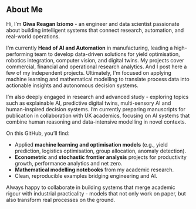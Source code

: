 ## About Me

Hi, I’m **Giwa Reagan Iziomo** - an engineer and data scientist passionate about building intelligent systems that connect research, automation, and real-world operations.  

I'm currently **Head of AI and Automation** in manufacturing, leading a high-performing team to develop data-driven solutions for yield optimisation, robotics integration, computer vision, and digital twins. My projects cover commercial, financial and operational research analytics. And I post here a few of my independent projects. Ultimately, I'm focused on applying machine learning and mathematical modelling to translate process data into actionable insights and autonomous decision systems.

I’m also deeply engaged in research and advanced study - exploring topics such as explainable AI, predictive digital twins, multi-sensory AI and human-inspired decision systems. I’m currently preparing manuscripts for publication in collaboration with UK academics, focusing on AI systems that combine human reasoning and data-intensive modelling in novel contexts.

On this GitHub, you’ll find:
- Applied **machine learning and optimisation models** (e.g., yield prediction, logistics optimisation, group allocation, anomaly detection).  
- **Econometric** and **stochastic frontier analysis** projects for productivity growth, performance analytics and net zero.  
- **Mathematical modelling notebooks** from my academic research.  
- Clean, reproducible examples bridging engineering and AI.

Always happy to collaborate in building systems that merge academic rigour with industrial practicality - models that not only work on paper, but also transform real processes on the ground.
